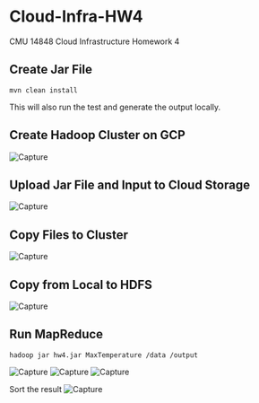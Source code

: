 # Cloud-Infra-HW4
CMU 14848 Cloud Infrastructure Homework 4

## Create Jar File
```
mvn clean install
```
This will also run the test and generate the output locally.

## Create Hadoop Cluster on GCP
![Capture](https://i.imgur.com/VonasMx.jpg)

## Upload Jar File and Input to Cloud Storage
![Capture](https://i.imgur.com/uZAsFWU.jpg)

## Copy Files to Cluster
![Capture](https://i.imgur.com/FqwlKci.jpg)

## Copy from Local to HDFS
![Capture](https://i.imgur.com/T28lDks.jpg)

## Run MapReduce
```
hadoop jar hw4.jar MaxTemperature /data /output
```
![Capture](https://i.imgur.com/9yEPn3b.jpg)
![Capture](https://i.imgur.com/wGafMfI.jpg)
![Capture](https://i.imgur.com/vY6TP8s.jpg)

Sort the result
![Capture](https://i.imgur.com/rpGAEku.jpg)